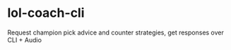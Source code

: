 # lol-coach-cli
Request champion pick advice and counter strategies, get responses over CLI + Audio
